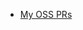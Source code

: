 - [My OSS PRs](https://github.com/search?q=author%3Aastr0n0mer+-user%3Aastr0n0mer+-user%3Aproceduretech+-user%3Atimelyschools+-user%3AWorkshop-Ventures&type=pullrequests&s=updated&o=desc)